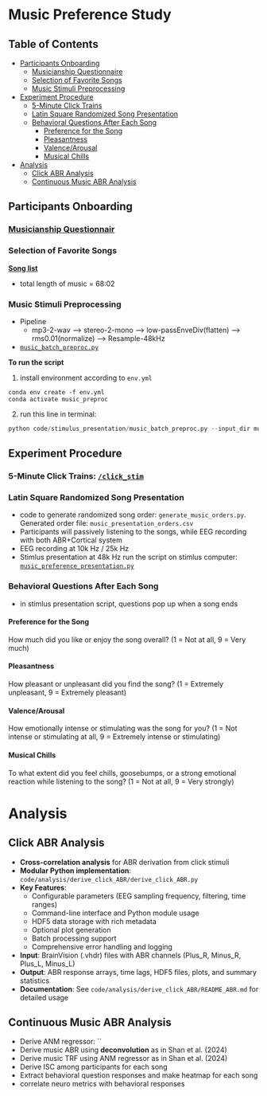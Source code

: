 # Music Preference Study

## Table of Contents
- [Participants Onboarding](#participants-onboarding)
  - [Musicianship Questionnaire](#musicianship-questionnaire)
  - [Selection of Favorite Songs](#selection-of-favorite-songs)
  - [Music Stimuli Preprocessing](#music-stimuli-preprocessing)
- [Experiment Procedure](#experiment-procedure)
  - [5-Minute Click Trains](#5-minute-click-trains)
  - [Latin Square Randomized Song Presentation](#latin-square-randomized-song-presentation)
  - [Behavioral Questions After Each Song](#behavioral-questions-after-each-song)
    - [Preference for the Song](#preference-for-the-song)
    - [Pleasantness](#pleasantness)
    - [Valence/Arousal](#valencearousal)
    - [Musical Chills](#musical-chills)
- [Analysis](#analysis)
  - [Click ABR Analysis](#click-abr-analysis)
  - [Continuous Music ABR Analysis](#continuous-music-abr-analysis)

## Participants Onboarding

### [Musicianship Questionnair]()

### Selection of Favorite Songs
**[Song list](https://docs.google.com/spreadsheets/d/1YDDWKmQ6O3HpwoQeA3kcLaOXuhWvbGlxDFgny0Mv1zk/edit?gid=0#gid=0)**

- total length of music = 68:02

### Music Stimuli Preprocessing
- Pipeline
    - mp3-2-wav -->
    stereo-2-mono -->
    low-passEnveDiv(flatten) --> rms0.01(normalize) 
    --> Resample-48kHz
- [`music_batch_preproc.py`](https://github.com/sasnl/music_preference/blob/main/code/stimulus_presentation/music_batch_preproc.py)

**To run the script**
1. install environment according to `env.yml`
```
conda env create -f env.yml
conda activate music_preproc
```
2. run this line in terminal:
```python
python code/stimulus_presentation/music_batch_preproc.py --input_dir music_stim/original --output_dir music_stim/preprocesed --no_trim
```
## Experiment Procedure
### 5-Minute Click Trains: [`/click_stim`](https://github.com/sasnl/music_preference/tree/main/click_stim)
### Latin Square Randomized Song Presentation
- code to generate randomized song order: `generate_music_orders.py`. Generated order file: `music_presentation_orders.csv`
- Participants will passively listening to the songs, while EEG recording with both ABR+Cortical system
- EEG recording at 10k Hz / 25k Hz
- Stimlus presentation at 48k Hz
run the script on stimlus computer: [`music_preference_presentation.py`](https://github.com/sasnl/music_preference/blob/main/code/stimulus_presentation/music_preference_presentation.py)
### Behavioral Questions After Each Song
- in stimlus presentation script, questions pop up when a song ends
#### Preference for the Song
 How much did you like or enjoy the song overall?
 (1 = Not at all, 9 = Very much)
#### Pleasantness
 How pleasant or unpleasant did you find the song?
 (1 = Extremely unpleasant, 9 = Extremely pleasant)
#### Valence/Arousal
 How emotionally intense or stimulating was the song for you?
 (1 = Not intense or stimulating at all, 9 = Extremely intense or stimulating)
#### Musical Chills
 To what extent did you feel chills, goosebumps, or a strong emotional reaction while listening to the song?
 (1 = Not at all, 9 = Very strongly)

# Analysis
 ## Click ABR Analysis
 - **Cross-correlation analysis** for ABR derivation from click stimuli
 - **Modular Python implementation**: `code/analysis/derive_click_ABR/derive_click_ABR.py`
 - **Key Features**:
   - Configurable parameters (EEG sampling frequency, filtering, time ranges)
   - Command-line interface and Python module usage
   - HDF5 data storage with rich metadata
   - Optional plot generation
   - Batch processing support
   - Comprehensive error handling and logging
 - **Input**: BrainVision (.vhdr) files with ABR channels (Plus_R, Minus_R, Plus_L, Minus_L)
 - **Output**: ABR response arrays, time lags, HDF5 files, plots, and summary statistics
 - **Documentation**: See `code/analysis/derive_click_ABR/README_ABR.md` for detailed usage
 ## Continuous Music ABR Analysis
 - Derive ANM regressor: ``
 - Derive music ABR using **deconvolution** as in Shan et al. (2024)
 - Derive music TRF using ANM regressor as in Shan et al. (2024)
 - Derive ISC among participants for each song
 - Extract behavioral question responses and make heatmap for each song
 - correlate neuro metrics with behavioral responses



